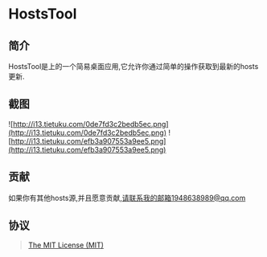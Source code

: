 # HostsTool 

## 简介
HostsTool是上的一个简易桌面应用,它允许你通过简单的操作获取到最新的hosts更新.

## 截图
![http://i13.tietuku.com/0de7fd3c2bedb5ec.png](http://i13.tietuku.com/0de7fd3c2bedb5ec.png)
![http://i13.tietuku.com/efb3a907553a9ee5.png](http://i13.tietuku.com/efb3a907553a9ee5.png)

## 贡献
如果你有其他hosts源,并且愿意贡献,请联系我的邮箱1948638989@qq.com

## 协议
> [The MIT License (MIT)](http://mit-license.org/)